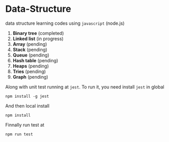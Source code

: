 # Data-Structure

data structure learning codes using `javascript` (node.js)
1. **Binary tree** (completed)
2. **Linked list** (in progress)
3. **Array**       (pending)
4. **Stack**       (pending)
5. **Queue**       (pending)
6. **Hash table**  (pending)
7. **Heaps**       (pending)
8. **Tries**       (pending)
9. **Graph**       (pending)

Along with unit test running at `jest`. To run it, you need install `jest` in global
```
npm install -g jest
```

And then local install
```
npm install
```

Finnally run test at
```
npm run test
```
